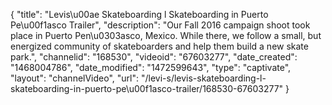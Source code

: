 {
    "title": "Levis\u00ae Skateboarding l Skateboarding in Puerto Pe\u00f1asco Trailer",
    "description": "Our Fall 2016 campaign shoot took place in Puerto Pen\u0303asco, Mexico. While there, we follow a small, but energized community of skateboarders and help them build a new skate park.",
    "channelid": "168530",
    "videoid": "67603277",
    "date_created": "1468004786",
    "date_modified": "1472599643",
    "type": "captivate",
    "layout": "channelVideo",
    "url": "\/levi-s\/levis-skateboarding-l-skateboarding-in-puerto-pe\u00f1asco-trailer\/168530-67603277"
}
